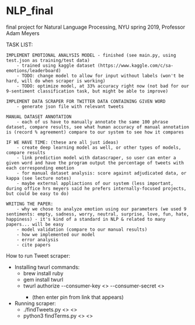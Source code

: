 

# NLP_final
final project for Natural Language Processing, NYU spring 2019, Professor Adam Meyers

TASK LIST:

	IMPLEMENT EMOTIONAL ANALYSIS MODEL - finished (see main.py, using test.json as training/test data)
		- trained using kaggle dataset (https://www.kaggle.com/c/sa-emotions/leaderboard)
		- TODO: change model to allow for input without labels (won't be hard, will do when scraper is working)
		- TODO: optimize model, at 33% accuracy right now (not bad for our 9-sentiment classification task, but might be able to improve)

	IMPLEMENT DATA SCRAPER FOR TWITTER DATA CONTAINING GIVEN WORD
		- generate json file with relevant tweets

	MANUAL DATASET ANNOTATION
		- each of us have to manually annotate the same 100 phrase dataset, compare results, see what human accuracy of manual annotation is (record % agreement) compare to our system to see how it compares

	IF WE HAVE TIME: (these are all just ideas)
		- create deep learning model as well, or other types of models, compare results
		- link prediction model with datascraper, so user can enter a given word and have the program output the percentage of tweets with each corresponding emotion
		- for manual dataset analysis: score against adjudicated data, or kappa (see lecture notes)
		- maybe external appliactions of our system (less important, during office hrs meyers said he prefers internally-focused projects, but could be easy to do)

	WRITING THE PAPER:
		- why we chose to analyze emotion using our parameters (we used 9 sentiments: empty, sadness, worry, neutral, surprise, love, fun, hate, happiness) - it's kind of a standard in NLP & related to many papers... will be easy
		- model validation (compare to our manual results)
		- how we implemented our model
		- error analysis
		- cite papers



How to run Tweet scraper:
- Installing twurl commands:
	- brew install ruby
	- gem install twurl
	- twurl authorize --consumer-key <<key>> --consumer-secret <<secret>>
		- (then enter pin from link that appears)
- Running scraper:
	- ./findTweets.py <<term>> <<number of times to search for tweets>>
	- python3 findTerms.py <<term>> <<number of times tweets were searched>>
